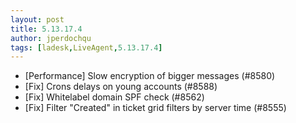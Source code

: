 ```yaml
---
layout: post
title: 5.13.17.4
author: jperdochqu
tags: [ladesk,LiveAgent,5.13.17.4]
---
```


- [Performance] Slow encryption of bigger messages (#8580)
- [Fix] Crons delays on young accounts (#8588)
- [Fix] Whitelabel domain SPF check (#8562)
- [Fix] Filter "Created" in ticket grid filters by server time (#8555)
